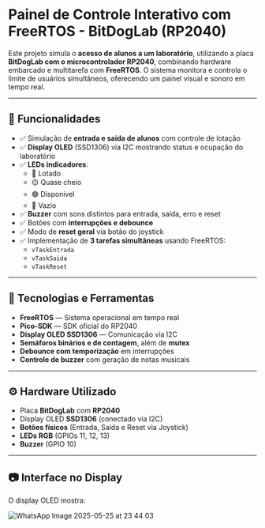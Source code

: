 # Painel de Controle Interativo com FreeRTOS - BitDogLab (RP2040)

Este projeto simula o **acesso de alunos a um laboratório**, utilizando a placa **BitDogLab com o microcontrolador RP2040**, combinando hardware embarcado e multitarefa com **FreeRTOS**. O sistema monitora e controla o limite de usuários simultâneos, oferecendo um painel visual e sonoro em tempo real.

---

## 📌 Funcionalidades

- ✅ Simulação de **entrada e saída de alunos** com controle de lotação
- ✅ **Display OLED** (SSD1306) via I2C mostrando status e ocupação do laboratório
- ✅ **LEDs indicadores**:
  - 🔴 Lotado
  - 🟡 Quase cheio
  - 🟢 Disponível
  - 🔵 Vazio
- ✅ **Buzzer** com sons distintos para entrada, saída, erro e reset
- ✅ Botões com **interrupções e debounce**
- ✅ Modo de **reset geral** via botão do joystick
- ✅ Implementação de **3 tarefas simultâneas** usando FreeRTOS:
  - `vTaskEntrada`
  - `vTaskSaida`
  - `vTaskReset`

---

## 🧠 Tecnologias e Ferramentas

- **FreeRTOS** — Sistema operacional em tempo real
- **Pico-SDK** — SDK oficial do RP2040
- **Display OLED SSD1306** — Comunicação via I2C
- **Semáforos binários e de contagem**, além de **mutex**
- **Debounce com temporização** em interrupções
- **Controle de buzzer** com geração de notas musicais

---

## ⚙️ Hardware Utilizado

- Placa **BitDogLab** com **RP2040**
- Display OLED **SSD1306** (conectado via I2C)
- **Botões físicos** (Entrada, Saída e Reset via Joystick)
- **LEDs RGB** (GPIOs 11, 12, 13)
-  **Buzzer** (GPIO 10)

---

## 📷 Interface no Display

O display OLED mostra:

![WhatsApp Image 2025-05-25 at 23 44 03](https://github.com/user-attachments/assets/dc5ba17e-de54-4d9e-8c18-5db17544c439)




